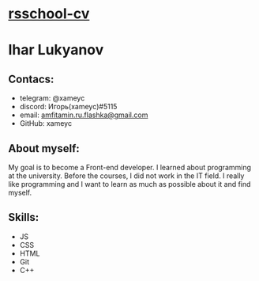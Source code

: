 # [rsschool-cv](https://xameyc.github.io/rsschool-cv/cv)
# Ihar Lukyanov
## Contacs: 
* telegram: @xameyc
* discord: Игорь(xameyc)#5115
* email: amfitamin.ru.flashka@gmail.com 
* GitHub: xameyc
## About myself:
My goal is to become a Front-end developer. I learned about programming at the university. Before the courses, I did not work in the IT field. I really like programming and I want to learn as much as possible about it and find myself.
## Skills:
* JS
* CSS
* HTML
* Git
* C++ 